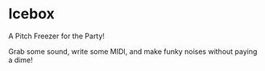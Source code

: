 # Icebox

A Pitch Freezer for the Party!

Grab some sound, write some MIDI, and make funky noises without paying a dime!
